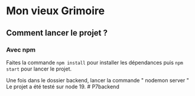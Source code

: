 # Mon vieux Grimoire


## Comment lancer le projet ? 

### Avec npm

Faites la commande `npm install` pour installer les dépendances puis `npm start` pour lancer le projet. 


Une fois dans le dossier backend, lancer la commande " nodemon server " 
Le projet a été testé sur node 19. # P7backend
